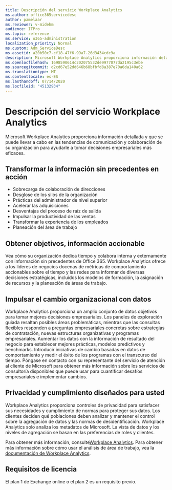```yaml
---
title: Descripción del servicio Workplace Analytics
ms.author: office365servicedesc
author: pamelaar
ms.reviewer: v-midehm
audience: ITPro
ms.topic: reference
ms.service: o365-administration
localization_priority: Normal
ms.custom: Adm_ServiceDesc
ms.assetid: a20b50c7-cf18-47f6-99a7-26d3434cdc9a
description: Microsoft Workplace Analytics proporciona información detallada y que se puede llevar a cabo en las tendencias de comunicación y colaboración de su organización para ayudarle a tomar decisiones empresariales más eficaces.
ms.openlocfilehash: 1698590614c202075532de9977077da2195c3ebe
ms.sourcegitcommit: d2cd67e52dd646b68bfbfd8a387e70a6da140a62
ms.translationtype: MT
ms.contentlocale: es-ES
ms.lasthandoff: 07/14/2020
ms.locfileid: "45132934"
---
```

# <a name="workplace-analytics-service-description"></a>Descripción del servicio Workplace Analytics

Microsoft Workplace Analytics proporciona información detallada y que se puede llevar a cabo en las tendencias de comunicación y colaboración de su organización para ayudarle a tomar decisiones empresariales más eficaces.

## <a name="transform-unprecedented-insights-into-action"></a>Transformar la información sin precedentes en acción

* Sobrecarga de colaboración de direcciones
* Desglose de los silos de la organización
* Prácticas del administrador de nivel superior
* Acelerar las adquisiciones
* Desventajas del proceso de raíz de salida
* Impulsar la productividad de las ventas
* Transformar la experiencia de los empleados
* Planeación del área de trabajo

## <a name="gain-objective-actionable-insights"></a>Obtener objetivos, información accionable

Vea cómo su organización dedica tiempo y colabora interna y externamente con información sin precedentes de Office 365. Workplace Analytics ofrece a los líderes de negocios docenas de métricas de comportamiento accionables sobre el tiempo y las redes para informar de diversas decisiones estratégicas, incluidos los modelos de formación, la asignación de recursos y la planeación de áreas de trabajo.

## <a name="drive-organizational-change-with-data"></a>Impulsar el cambio organizacional con datos

Workplace Analytics proporciona un amplio conjunto de datos objetivos para tomar mejores decisiones empresariales. Los paneles de exploración guiada resaltan posibles áreas problemáticas, mientras que las consultas flexibles responden a preguntas empresariales concretas sobre estrategias de contratación, nuevas estructuras organizativas y programas empresariales. Aumentar los datos con la información de resultado del negocio para establecer mejores prácticas, modelos predictivos y benchmarks. Introducir iniciativas de cambio basadas en datos de comportamiento y medir el éxito de los programas con el transcurso del tiempo. Póngase en contacto con su representante del servicio de atención al cliente de Microsoft para obtener más información sobre los servicios de consultoría disponibles que puede usar para cuantificar desafíos empresariales e implementar cambios.

## <a name="privacy-and-compliance-designed-for-you"></a>Privacidad y cumplimiento diseñados para usted

Workplace Analytics proporciona controles de privacidad para satisfacer sus necesidades y cumplimiento de normas para proteger sus datos. Los clientes deciden qué poblaciones deben analizar y mantener el control sobre la agregación de datos y las normas de desidentificación. Workplace Analytics solo analiza los metadatos de Microsoft. La vista de datos y los niveles de agregación se basan en las preferencias de roles y clientes.

Para obtener más información, consulte[Workplace Analytics](https://go.microsoft.com/fwlink/?linkid=852492). Para obtener más información sobre cómo usar el análisis de área de trabajo, vea la [documentación de Workplace Analytics](https://docs.microsoft.com/workplace-analytics/).
  
## <a name="licensing-requirements"></a>Requisitos de licencia

El plan 1 de Exchange online o el plan 2 es un requisito previo.

